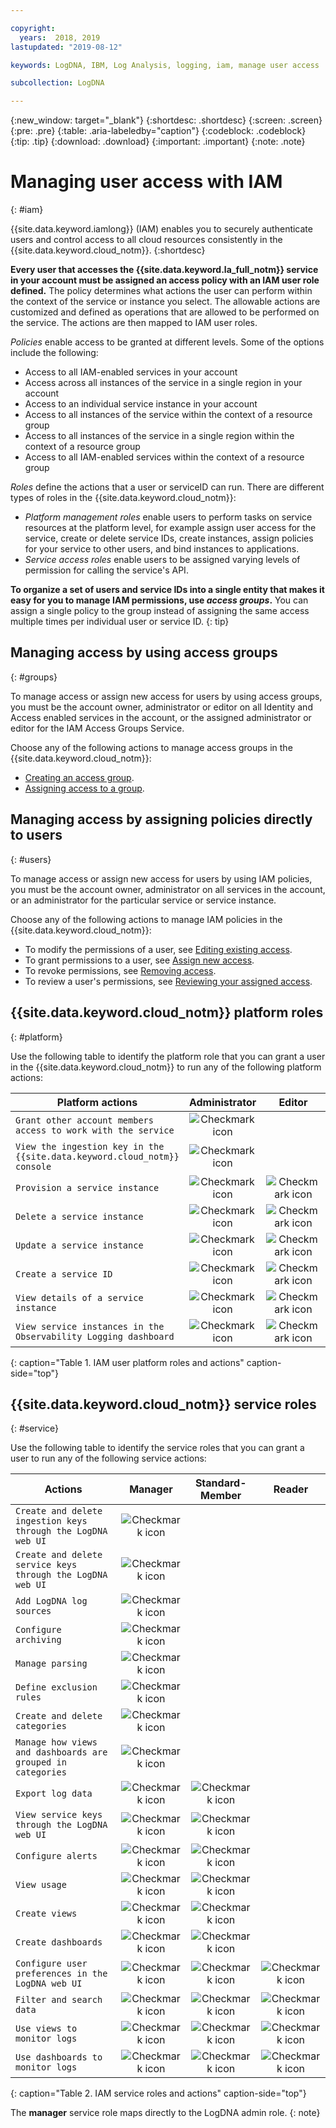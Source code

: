 ```yaml
---

copyright:
  years:  2018, 2019
lastupdated: "2019-08-12"

keywords: LogDNA, IBM, Log Analysis, logging, iam, manage user access

subcollection: LogDNA

---
```


{:new_window: target="_blank"}
{:shortdesc: .shortdesc}
{:screen: .screen}
{:pre: .pre}
{:table: .aria-labeledby="caption"}
{:codeblock: .codeblock}
{:tip: .tip}
{:download: .download}
{:important: .important}
{:note: .note}

 
# Managing user access with IAM
{: #iam}

{{site.data.keyword.iamlong}} (IAM) enables you to securely authenticate users and control access to all cloud resources consistently in the {{site.data.keyword.cloud_notm}}. 
{:shortdesc}

**Every user that accesses the {{site.data.keyword.la_full_notm}} service in your account must be assigned an access policy with an IAM user role defined.** The policy determines what actions the user can perform within the context of the service or instance you select. The allowable actions are customized and defined as operations that are allowed to be performed on the service. The actions are then mapped to IAM user roles.

*Policies* enable access to be granted at different levels. Some of the options include the following: 

* Access to all IAM-enabled services in your account
* Access across all instances of the service in a single region in your account
* Access to an individual service instance in your account
* Access to all instances of the service within the context of a resource group
* Access to all instances of the service in a single region within the context of a resource group
* Access to all IAM-enabled services within the context of a resource group

*Roles* define the actions that a user or serviceID can run. There are different types of roles in the {{site.data.keyword.cloud_notm}}:

* *Platform management roles* enable users to perform tasks on service resources at the platform level, for example assign user access for the service, create or delete service IDs, create instances, assign policies for your service to other users, and bind instances to applications.
* *Service access roles* enable users to be assigned varying levels of permission for calling the service's API.

**To organize a set of users and service IDs into a single entity that makes it easy for you to manage IAM permissions, use *access groups*.** You can assign a single policy to the group instead of assigning the same access multiple times per individual user or service ID.
{: tip}


## Managing access by using access groups
{: #groups}

To manage access or assign new access for users by using access groups, you must be the account owner, administrator or editor on all Identity and Access enabled services in the account, or the assigned administrator or editor for the IAM Access Groups Service. 

Choose any of the following actions to manage access groups in the {{site.data.keyword.cloud_notm}}:

* [Creating an access group](/docs/iam?topic=iam-groups#create_ag).
* [Assigning access to a group](/docs/iam?topic=iam-groups#access_ag).


## Managing access by assigning policies directly to users
{: #users}

To manage access or assign new access for users by using IAM policies, you must be the account owner, administrator on all services in the account, or an administrator for the particular service or service instance. 

Choose any of the following actions to manage IAM policies in the {{site.data.keyword.cloud_notm}}:

* To modify the permissions of a user, see [Editing existing access](/docs/iam?topic=iam-iammanidaccser#edit_existing).
* To grant permissions to a user, see [Assign new access](/docs/iam?topic=iam-iammanidaccser#assign_new_access).
* To revoke permissions, see [Removing access](/docs/iam?topic=iam-iammanidaccser#removing_access).
* To review a user's permissions, see [Reviewing your assigned access](/docs/iam?topic=iam-iammanidaccser#review_your_access).




## {{site.data.keyword.cloud_notm}} platform roles
{: #platform}

Use the following table to identify the platform role that you can grant a user in the {{site.data.keyword.cloud_notm}} to run any of the following platform actions:

| Platform actions                                                          | Administrator                                     | Editor | Operator | Viewer  |
|---------------------------------------------------------------------------|:-------------------------------------------------:|:-------:|:--------:|:------:|
| `Grant other account members access to work with the service`             | ![Checkmark icon](../../icons/checkmark-icon.svg) |         |          |        |
| `View the ingestion key in the {{site.data.keyword.cloud_notm}} console`  | ![Checkmark icon](../../icons/checkmark-icon.svg) |         |          |        |
| `Provision a service instance`                                            | ![Checkmark icon](../../icons/checkmark-icon.svg) | ![Checkmark icon](../../icons/checkmark-icon.svg) |      |      |
| `Delete a service instance`                                               | ![Checkmark icon](../../icons/checkmark-icon.svg)  | ![Checkmark icon](../../icons/checkmark-icon.svg)    |        |      |
| `Update a service instance`                                               | ![Checkmark icon](../../icons/checkmark-icon.svg)  | ![Checkmark icon](../../icons/checkmark-icon.svg)    |        |      |
| `Create a service ID`                                                     | ![Checkmark icon](../../icons/checkmark-icon.svg)  | ![Checkmark icon](../../icons/checkmark-icon.svg)    |        |      |
| `View details of a service instance`                                      | ![Checkmark icon](../../icons/checkmark-icon.svg)  | ![Checkmark icon](../../icons/checkmark-icon.svg)    | ![Checkmark icon](../../icons/checkmark-icon.svg)      | ![Checkmark icon](../../icons/checkmark-icon.svg)    |
| `View service instances in the Observability Logging dashboard`           | ![Checkmark icon](../../icons/checkmark-icon.svg)  | ![Checkmark icon](../../icons/checkmark-icon.svg)    | ![Checkmark icon](../../icons/checkmark-icon.svg)      | ![Checkmark icon](../../icons/checkmark-icon.svg)    |
{: caption="Table 1. IAM user platform roles and actions" caption-side="top"}


## {{site.data.keyword.cloud_notm}} service roles
{: #service}

Use the following table to identify the service roles that you can grant a user to run any of the following service actions:

| Actions                                                                 | Manager                                           | Standard-Member                              | Reader |
|-------------------------------------------------------------------------|:-------------------------------------------------:|:--------------------------------------------:|:------:|
| `Create and delete ingestion keys through the LogDNA web UI`            | ![Checkmark icon](../../icons/checkmark-icon.svg) |                                                   |   |
| `Create and delete service keys through the LogDNA web UI`              | ![Checkmark icon](../../icons/checkmark-icon.svg) |                                                   |   |
| `Add LogDNA log sources`                                                | ![Checkmark icon](../../icons/checkmark-icon.svg) |                                                   |   |
| `Configure archiving`                                                   | ![Checkmark icon](../../icons/checkmark-icon.svg) |                                                   |   |
| `Manage parsing`                                                        | ![Checkmark icon](../../icons/checkmark-icon.svg) |                                                   |   |
| `Define exclusion rules`                                                | ![Checkmark icon](../../icons/checkmark-icon.svg) |                                                   |   |
| `Create and delete categories`                                          | ![Checkmark icon](../../icons/checkmark-icon.svg) |                                                   |   |
| `Manage how views and dashboards are grouped in categories`             | ![Checkmark icon](../../icons/checkmark-icon.svg) |                                                   |   |
| `Export log data`                                                        | ![Checkmark icon](../../icons/checkmark-icon.svg)  | ![Checkmark icon](../../icons/checkmark-icon.svg) | |
| `View service keys through the LogDNA web UI`                           | ![Checkmark icon](../../icons/checkmark-icon.svg)      | ![Checkmark icon](../../icons/checkmark-icon.svg) |     |
| `Configure alerts`                                                      | ![Checkmark icon](../../icons/checkmark-icon.svg)      | ![Checkmark icon](../../icons/checkmark-icon.svg)                    |    |
| `View usage`                                                            | ![Checkmark icon](../../icons/checkmark-icon.svg)      | ![Checkmark icon](../../icons/checkmark-icon.svg)                   |      |
| `Create views`                                                          | ![Checkmark icon](../../icons/checkmark-icon.svg)      | ![Checkmark icon](../../icons/checkmark-icon.svg)                    |      |
| `Create dashboards`                                                     | ![Checkmark icon](../../icons/checkmark-icon.svg)      | ![Checkmark icon](../../icons/checkmark-icon.svg)                    |     |
| `Configure user preferences in the LogDNA web UI`                       | ![Checkmark icon](../../icons/checkmark-icon.svg)      | ![Checkmark icon](../../icons/checkmark-icon.svg)                    | ![Checkmark icon](../../icons/checkmark-icon.svg)    |
| `Filter and search data`                                                | ![Checkmark icon](../../icons/checkmark-icon.svg)      | ![Checkmark icon](../../icons/checkmark-icon.svg)                    | ![Checkmark icon](../../icons/checkmark-icon.svg)    |
| `Use views to monitor logs`                                           | ![Checkmark icon](../../icons/checkmark-icon.svg)      | ![Checkmark icon](../../icons/checkmark-icon.svg)                    | ![Checkmark icon](../../icons/checkmark-icon.svg)    |
| `Use dashboards to monitor logs`                                      | ![Checkmark icon](../../icons/checkmark-icon.svg)      | ![Checkmark icon](../../icons/checkmark-icon.svg)                    | ![Checkmark icon](../../icons/checkmark-icon.svg)    |
{: caption="Table 2. IAM service roles and actions" caption-side="top"}


The **manager** service role maps directly to the LogDNA admin role.
{: note}


